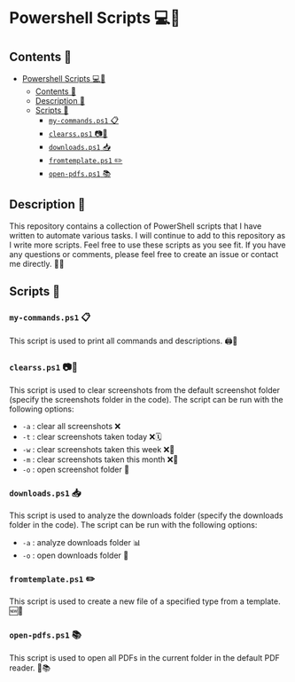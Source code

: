 # Powershell Scripts 💻🔧
## Contents 📑
- [Powershell Scripts 💻🔧](#powershell-scripts-)
  - [Contents 📑](#contents-)
  - [Description 📢](#description-)
  - [Scripts 📜](#scripts-)
    - [`my-commands.ps1` 📋](#my-commandsps1-)
    - [`clearss.ps1` 📷🧹](#clearssps1-)
    - [`downloads.ps1` 📥](#downloadsps1-)
    - [`fromtemplate.ps1` ✏️](#fromtemplateps1-️)
    - [`open-pdfs.ps1` 📚](#open-pdfsps1-)

## Description 📢
This repository contains a collection of PowerShell scripts that I have written to automate various tasks. I will continue to add to this repository as I write more scripts. Feel free to use these scripts as you see fit. If you have any questions or comments, please feel free to create an issue or contact me directly. 📝📨

## Scripts 📜

### `my-commands.ps1` 📋
This script is used to print all commands and descriptions. 🖨️📝

### `clearss.ps1` 📷🧹
This script is used to clear screenshots from the default screenshot folder (specify the screenshots folder in the code). The script can be run with the following options:
- `-a` : clear all screenshots ❌
- `-t` : clear screenshots taken today ❌🗓️
- `-w` : clear screenshots taken this week ❌📅
- `-m` : clear screenshots taken this month ❌📆
- `-o` : open screenshot folder 📂

### `downloads.ps1` 📥
This script is used to analyze the downloads folder (specify the downloads folder in the code). The script can be run with the following options:
- `-a` : analyze downloads folder 📊
- `-o` : open downloads folder 📂

### `fromtemplate.ps1` ✏️
This script is used to create a new file of a specified type from a template. 🆕📄

### `open-pdfs.ps1` 📚
This script is used to open all PDFs in the current folder in the default PDF reader. 📂📚
